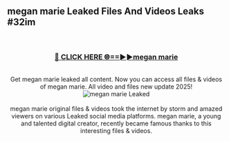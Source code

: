 ## megan marie Leaked Files And Videos Leaks #32im
<br>
<div align="center">
<h3><a href="https://watchclip.my.id/megan marie" rel="nofollow">🔴 CLICK HERE 🌐==►►megan marie</a></h3>
<br>
Get megan marie leaked all content. Now you can access all files & videos of megan marie. All video and files new update 2025!
<br>
<a href="https://watchclip.my.id/megan marie" rel="nofollow" data-target="animated-image.originalLink"><img src="https://i.ibb.co.com/WyWwxjT/player-gif2.gif" alt="megan marie Leaked" style="max-width: 100%; display: inline-block;" data-target="animated-image.originalImage"></a>
<br><br>
megan marie original files & videos took the internet by storm and amazed viewers on various Leaked social media platforms. megan marie, a young and talented digital creator, recently became famous thanks to this interesting files & videos.
</div>
<br>